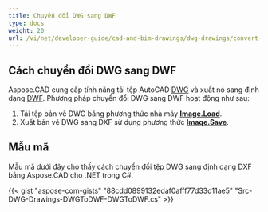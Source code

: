 ```yaml
---
title: Chuyển đổi DWG sang DWF
type: docs
weight: 20
url: /vi/net/developer-guide/cad-and-bim-drawings/dwg-drawings/convert-dwg-to-dwf/
---
```


## **Cách chuyển đổi DWG sang DWF**

Aspose.CAD cung cấp tính năng tải tệp AutoCAD [DWG](https://docs.fileformat.com/cad/dwg/) và xuất nó sang định dạng [DWF](https://docs.fileformat.com/cad/dwf/). Phương pháp chuyển đổi DWG sang DWF hoạt động như sau:

1. Tải tệp bản vẽ DWG bằng phương thức nhà máy [**Image.Load**](https://reference.aspose.com/cad/net/aspose.cad/image/methods/load/index).
1. Xuất bản vẽ DWG sang DXF sử dụng phương thức [**Image.Save**](https://reference.aspose.com/cad/net/aspose.cad/image/methods/save/index).

## Mẫu mã

Mẫu mã dưới đây cho thấy cách chuyển đổi tệp DWG sang định dạng DXF bằng Aspose.CAD cho .NET trong C#.

{{< gist "aspose-com-gists" "88cdd0899132edaf0afff77d33d11ae5" "Src-DWG-Drawings-DWGToDWF-DWGToDWF.cs" >}}
